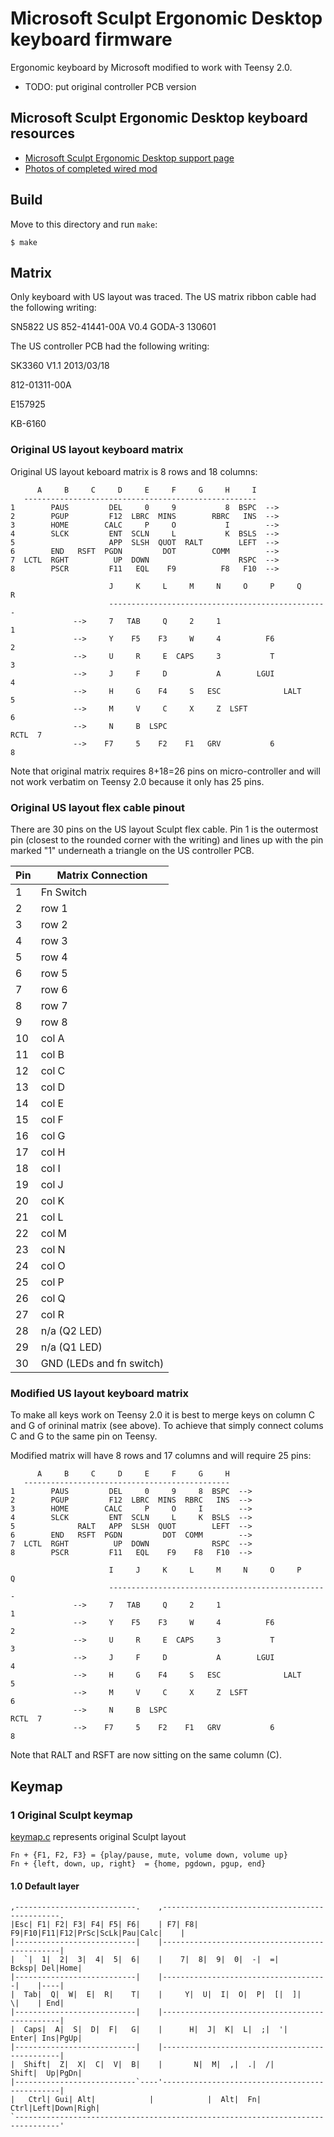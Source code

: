 Microsoft Sculpt Ergonomic Desktop keyboard firmware
======================
Ergonomic keyboard by Microsoft modified to work with Teensy 2.0.

- TODO: put original controller PCB version

## Microsoft Sculpt Ergonomic Desktop keyboard resources
- [Microsoft Sculpt Ergonomic Desktop support page](https://www.microsoft.com/hardware/en-us/d/sculpt-ergonomic-desktop)
- [Photos of completed wired mod](https://photos.app.goo.gl/KOjkhbifV5bxhWOU2)

## Build
Move to this directory and run `make`:

    $ make

## Matrix
Only keyboard with US layout was traced. The US matrix ribbon cable had the following writing:

SN5822 US 852-41441-00A V0.4 GODA-3 130601

The US controller PCB had the following writing:

SK3360 V1.1 2013/03/18

812-01311-00A

E157925

KB-6160

### Original US layout keyboard matrix
Original US layout keboard matrix is 8 rows and 18 columns:

          A     B     C     D     E     F     G     H     I
       ----------------------------------------------------
    1        PAUS         DEL     0     9           8  BSPC  -->
    2        PGUP         F12  LBRC  MINS        RBRC   INS  -->
    3        HOME        CALC     P     O           I        -->
    4        SLCK         ENT  SCLN     L           K  BSLS  -->
    5                     APP  SLSH  QUOT  RALT        LEFT  -->
    6        END   RSFT  PGDN         DOT        COMM        --> 
    7  LCTL  RGHT          UP  DOWN                    RSPC  -->
    8        PSCR         F11   EQL    F9          F8   F10  -->

                          J     K     L     M     N     O     P     Q     R
                          -------------------------------------------------
                  -->     7   TAB     Q     2     1                          1
                  -->     Y    F5    F3     W     4          F6              2
                  -->     U     R     E  CAPS     3           T              3
                  -->     J     F     D           A        LGUI              4
                  -->     H     G    F4     S   ESC              LALT        5
                  -->     M     V     C     X     Z  LSFT                    6
                  -->     N     B  LSPC                                RCTL  7
                  -->    F7     5    F2    F1   GRV           6              8

Note that original matrix requires 8+18=26 pins on micro-controller and will
not work verbatim on Teensy 2.0 because it only has 25 pins.

### Original US layout flex cable pinout

There are 30 pins on the US layout Sculpt flex cable. Pin 1 is the outermost
pin (closest to the rounded corner with the writing) and lines up with the
pin marked "1" underneath a triangle on the US controller PCB.

| Pin | Matrix Connection        |
| --- | ------------------------ |
| 1   | Fn Switch                |
| 2   | row 1                    |
| 3   | row 2                    |
| 4   | row 3                    |
| 5   | row 4                    |
| 6   | row 5                    |
| 7   | row 6                    |
| 8   | row 7                    |
| 9   | row 8                    |
| 10  | col A                    |
| 11  | col B                    |
| 12  | col C                    |
| 13  | col D                    |
| 14  | col E                    |
| 15  | col F                    |
| 16  | col G                    |
| 17  | col H                    |
| 18  | col I                    |
| 19  | col J                    |
| 20  | col K                    |
| 21  | col L                    |
| 22  | col M                    |
| 23  | col N                    |
| 24  | col O                    |
| 25  | col P                    |
| 26  | col Q                    |
| 27  | col R                    |
| 28  | n/a (Q2 LED)             |
| 29  | n/a (Q1 LED)             |
| 30  | GND (LEDs and fn switch) |

### Modified US layout keyboard matrix

To make all keys work on Teensy 2.0 it is best to merge keys on column C and G
of orininal matrix (see above). To achieve that simply connect colums C and G
to the same pin on Teensy.

Modified matrix will have 8 rows and 17 columns and will require 25 pins:

          A     B     C     D     E     F     G     H
       ----------------------------------------------
    1        PAUS         DEL     0     9     8  BSPC  -->
    2        PGUP         F12  LBRC  MINS  RBRC   INS  -->
    3        HOME        CALC     P     O     I        -->
    4        SLCK         ENT  SCLN     L     K  BSLS  -->
    5              RALT   APP  SLSH  QUOT        LEFT  -->
    6        END   RSFT  PGDN         DOT  COMM        --> 
    7  LCTL  RGHT          UP  DOWN              RSPC  -->
    8        PSCR         F11   EQL    F9    F8   F10  -->

                          I     J     K     L     M     N     O     P     Q
                          -------------------------------------------------
                  -->     7   TAB     Q     2     1                          1
                  -->     Y    F5    F3     W     4          F6              2
                  -->     U     R     E  CAPS     3           T              3
                  -->     J     F     D           A        LGUI              4
                  -->     H     G    F4     S   ESC              LALT        5
                  -->     M     V     C     X     Z  LSFT                    6
                  -->     N     B  LSPC                                RCTL  7
                  -->    F7     5    F2    F1   GRV           6              8

Note that RALT and RSFT are now sitting on the same column (C).


## Keymap

### 1  Original Sculpt keymap
[keymap.c](keymap.c) represents original Sculpt layout

    Fn + {F1, F2, F3} = {play/pause, mute, volume down, volume up}
    Fn + {left, down, up, right}  = {home, pgdown, pgup, end}

#### 1.0 Default layer
    ,---------------------------.    ,-----------------------------------------------.
    |Esc| F1| F2| F3| F4| F5| F6|    | F7| F8| F9|F10|F11|F12|PrSc|ScLk|Pau|Calc|    |
    |---------------------------|    |-----------------------------------------------|
    |  `|  1|  2|  3|  4|  5|  6|    |    7|  8|  9|  0|  -|  =|      Bcksp| Del|Home|
    |---------------------------|    |-------------------------------------|    |----|
    |  Tab|  Q|  W|  E|  R|    T|    |     Y|  U|  I|  O|  P|  [|  ]|     \|    | End|
    |---------------------------|    |-----------------------------------------------|
    |  Caps|  A|  S|  D|  F|   G|    |      H|  J|  K|  L|  ;|  '|    Enter| Ins|PgUp|
    |---------------------------|    |-----------------------------------------------|
    |  Shift|  Z|  X|  C|  V|  B|    |       N|  M|  ,|  .|  /|       Shift|  Up|PgDn|
    |---------------------------`----'-----------------------------------------------|
    |   Ctrl| Gui| Alt|            |            |  Alt|  Fn|      Ctrl|Left|Down|Righ|
    `--------------------------------------------------------------------------------'
